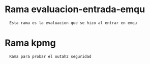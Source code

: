  # Rama evaluacion-entrada-emqu
      Esta rama es la evaluacion que se hizo al entrar en emqu

 # Rama kpmg
      Rama para probar el outah2 seguridad     